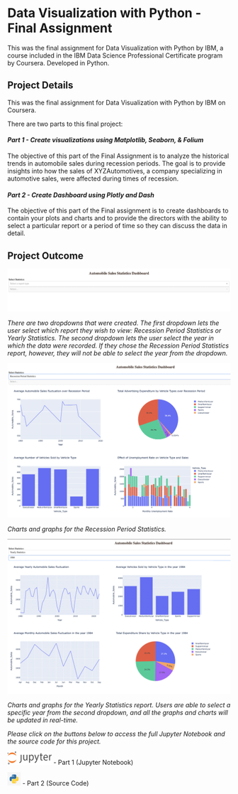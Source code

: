 # Data Visualization with Python - Final Assignment

This was the final assignment for Data Visualization with Python by IBM, a course included in the IBM Data Science Professional Certificate program by Coursera. Developed in Python. 

## Project Details
This was the final assignment for Data Visualization with Python by IBM on Coursera. 

There are two parts to this final project:
#### _Part 1 - Create visualizations using Matplotlib, Seaborn, & Folium_
The objective of this part of the Final Assignment is to analyze the historical trends in automobile sales during recession periods. The goal is to provide insights into how the sales of XYZAutomotives, a company specializing in automotive sales, were affected during times of recession.

#### _Part 2 - Create Dashboard using Plotly and Dash_
The objective of this part of the Final assignment is to create dashboards to contain your plots and charts and to provide the directors with the ability to select a particular report or a period of time so they can discuss the data in detail.

## Project Outcome

<img src="/images/Title.png?raw=true"/>

_There are two dropdowns that were created. The first dropdown lets the user select which report they wish to view: Recession Period Statistics or Yearly Statistics. The second dropdown lets the user select the year in which the data were recorded. If they chose the Recession Period Statistics report, however, they will not be able to select the year from the dropdown._

<img src="/images/RecessionReportgraphs.png?raw=true"/>

_Charts and graphs for the Recession Period Statistics._ 

<img src="/images/YearlyReportgraphs.png?raw=true"/>

_Charts and graphs for the Yearly Statistics report. Users are able to select a specific year from the second dropdown, and all the graphs and charts will be updated in real-time._ 

_Please click on the buttons below to access the full Jupyter Notebook and the source code for this project._

<a href="https://richardlw14.github.io/sections/sections/Part 1 - Create Visualizations using Matplotlib, Seaborn & Folium.ipynb"><img src="/images/jupyter_logo.png?raw=true" width="100" height="30"/></a> - Part 1 (Jupyter Notebook)

<a href="https://richardlw14.github.io/sections/Final Assignment Code.py"><img src="/images/python_logo.jpg?raw=true" width="30" height="30"/></a>     - Part 2 (Source Code)
